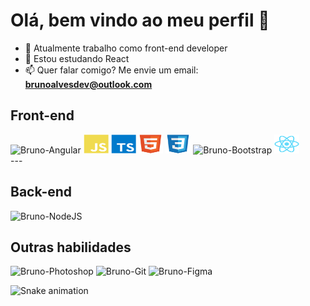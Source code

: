 # Olá, bem vindo ao meu perfil 👋

- 🔭 Atualmente trabalho como front-end developer
- 🌱 Estou estudando React
- 📫 Quer falar comigo? Me envie um email: <b>brunoalvesdev@outlook.com</b>

<!-- <div align="center">
  <a href="https://github.com/brunobl4ck">
  <img height="180em" src="https://github-readme-stats.vercel.app/api?username=brunobl4ck&show_icons=true&theme=merko&include_all_commits=true&count_private=true"/>
  <img height="180em" src="https://github-readme-stats.vercel.app/api/top-langs/?username=brunobl4ck&layout=compact&langs_count=7&theme=merko"/>
</div> -->
## Front-end
<div style="display: inline_block">
  <img alt="Bruno-Angular" height="30" width="40" src="https://cdn.jsdelivr.net/gh/devicons/devicon/icons/angularjs/angularjs-plain.svg" />  
  <img alt="Bruno-Js" height="30" width="40" src="https://raw.githubusercontent.com/devicons/devicon/master/icons/javascript/javascript-plain.svg">
  <img alt="Bruno-Ts" height="30" width="40" src="https://raw.githubusercontent.com/devicons/devicon/master/icons/typescript/typescript-plain.svg">  
  <img alt="Bruno-HTML" height="30" width="40" src="https://raw.githubusercontent.com/devicons/devicon/master/icons/html5/html5-original.svg">
  <img alt="Bruno-CSS" height="30" width="40" src="https://raw.githubusercontent.com/devicons/devicon/master/icons/css3/css3-original.svg">    
  <img alt="Bruno-Bootstrap" height="30" width="40" src="https://cdn.jsdelivr.net/gh/devicons/devicon/icons/bootstrap/bootstrap-plain-wordmark.svg" />
  <img alt="Bruno-React" height="30" width="40" src="https://raw.githubusercontent.com/devicons/devicon/master/icons/react/react-original.svg">
</div>
---

## Back-end
<div style="display: inline_block">
  <img alt="Bruno-NodeJS" height="30" width="40" src="https://cdn.jsdelivr.net/gh/devicons/devicon/icons/nodejs/nodejs-original.svg" />          
</div>

## Outras habilidades
<div style="display: inline_block">
  <img alt="Bruno-Photoshop" height="30" width="40" src="https://cdn.jsdelivr.net/gh/devicons/devicon/icons/photoshop/photoshop-plain.svg" />
  <img alt="Bruno-Git" height="30" width="40" src="https://cdn.jsdelivr.net/gh/devicons/devicon/icons/git/git-original.svg" />
  <img alt="Bruno-Figma" height="30" width="40" src="https://cdn.jsdelivr.net/gh/devicons/devicon/icons/figma/figma-original.svg" />
</div>
  
![Snake animation](https://github.com/brunobl4ck/brunobl4ck/blob/output/github-contribution-grid-snake.svg)
